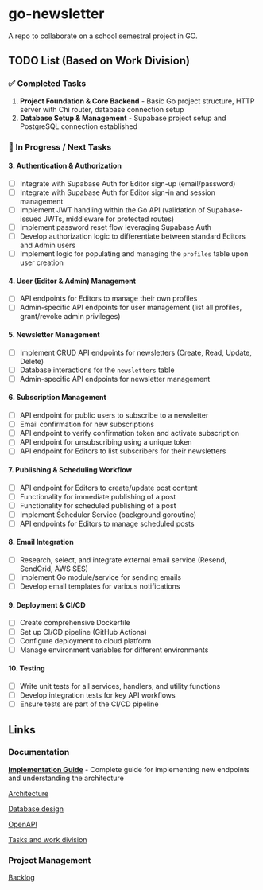 # go-newsletter
A repo to collaborate on a school semestral project in GO.

## TODO List (Based on Work Division)

### ✅ Completed Tasks
1. **Project Foundation & Core Backend** - Basic Go project structure, HTTP server with Chi router, database connection setup
2. **Database Setup & Management** - Supabase project setup and PostgreSQL connection established

### 🚀 In Progress / Next Tasks

#### 3. Authentication & Authorization
- [ ] Integrate with Supabase Auth for Editor sign-up (email/password)
- [ ] Integrate with Supabase Auth for Editor sign-in and session management
- [ ] Implement JWT handling within the Go API (validation of Supabase-issued JWTs, middleware for protected routes)
- [ ] Implement password reset flow leveraging Supabase Auth
- [ ] Develop authorization logic to differentiate between standard Editors and Admin users
- [ ] Implement logic for populating and managing the `profiles` table upon user creation

#### 4. User (Editor & Admin) Management
- [ ] API endpoints for Editors to manage their own profiles
- [ ] Admin-specific API endpoints for user management (list all profiles, grant/revoke admin privileges)

#### 5. Newsletter Management
- [ ] Implement CRUD API endpoints for newsletters (Create, Read, Update, Delete)
- [ ] Database interactions for the `newsletters` table
- [ ] Admin-specific API endpoints for newsletter management

#### 6. Subscription Management
- [ ] API endpoint for public users to subscribe to a newsletter
- [ ] Email confirmation for new subscriptions
- [ ] API endpoint to verify confirmation token and activate subscription
- [ ] API endpoint for unsubscribing using a unique token
- [ ] API endpoint for Editors to list subscribers for their newsletters

#### 7. Publishing & Scheduling Workflow
- [ ] API endpoint for Editors to create/update post content
- [ ] Functionality for immediate publishing of a post
- [ ] Functionality for scheduled publishing of a post
- [ ] Implement Scheduler Service (background goroutine)
- [ ] API endpoints for Editors to manage scheduled posts

#### 8. Email Integration
- [ ] Research, select, and integrate external email service (Resend, SendGrid, AWS SES)
- [ ] Implement Go module/service for sending emails
- [ ] Develop email templates for various notifications

#### 9. Deployment & CI/CD
- [ ] Create comprehensive Dockerfile
- [ ] Set up CI/CD pipeline (GitHub Actions)
- [ ] Configure deployment to cloud platform
- [ ] Manage environment variables for different environments

#### 10. Testing
- [ ] Write unit tests for all services, handlers, and utility functions
- [ ] Develop integration tests for key API workflows
- [ ] Ensure tests are part of the CI/CD pipeline

## Links

### Documentation
[**Implementation Guide**](documentation/implementation-guide.md) - Complete guide for implementing new endpoints and understanding the architecture

[Architecture](https://github.com/najmamat/go-newsletter/blob/main/project-kickoff/architecture_1_supabase_explanation.md)

[Database design](https://github.com/najmamat/go-newsletter/blob/main/project-kickoff/database_schema.md)

[OpenAPI](api/openapi.yaml)

[Tasks and work division](https://github.com/najmamat/go-newsletter/blob/main/project-kickoff/work_division_supabase_monolith.md)

### Project Management
[Backlog](https://mattermost.hatrinh.cz/boards/team/94xsj4hkrpnbigytk8gudanzcr/bc8kuuqqrtp8txq4ksk5m778tww/vrxnoo8wrxjb59epes3btgptb5y)


